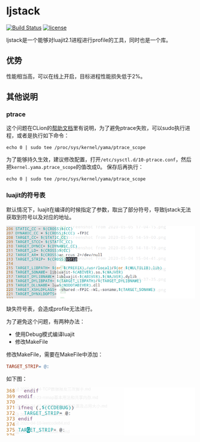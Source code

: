 # ljstack

[![Build Status](https://travis-ci.org/bbkgl/ljstack.svg?branch=master)](https://travis-ci.org/bbkgl/ljstack) [![license](https://img.shields.io/github/license/mashape/apistatus.svg)](https://opensource.org/licenses/MIT)

ljstack是一个能够对luajit2.1进程进行profile的工具，同时也是一个库。

## 优势

性能相当高，可以在线上开启，目标进程性能损失低于2%。

## 其他说明

### ptrace

这个问题在CLion的[帮助文档](https://www.jetbrains.com/help/clion/attaching-to-local-process.html?_ga=2.145183860.1534397970.1591426065-2040722644.1571297157)里有说明，为了避免ptrace失败，可以sudo执行进程，或者是执行如下命令：
```shell
echo 0 | sudo tee /proc/sys/kernel/yama/ptrace_scope
```

为了能够持久生效，建议修改配置，打开`/etc/sysctl.d/10-ptrace.conf`，然后把`kernel.yama.ptrace_scope`的值改成0。
保存后再执行：
```shell
echo 0 | sudo tee /proc/sys/kernel/yama/ptrace_scope
```

### luajit的符号表

默认情况下，luajit在编译的时候指定了参数，取出了部分符号，导致ljstack无法获取到符号以及对应的地址。

![](media/makefile-strip.png)

缺失符号表，会造成profile无法进行。

为了避免这个问题，有两种办法：

- 使用Debug模式编译luajit
- 修改MakeFile

修改MakeFile，需要在MakeFile中添加：

```makefile
TARGET_STRIP= @:
```

如下图：

![](media/makefile-disstrip.png)